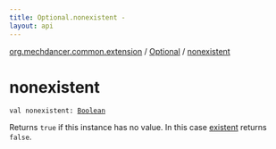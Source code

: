 ```yaml
---
title: Optional.nonexistent - 
layout: api
---
```


<div class='api-docs-breadcrumbs'><a href="../index.html">org.mechdancer.common.extension</a> / <a href="index.html">Optional</a> / <a href="./nonexistent.html">nonexistent</a></div>

# nonexistent

<div class="signature"><code><span class="keyword">val </span><span class="identifier">nonexistent</span><span class="symbol">: </span><a href="https://kotlinlang.org/api/latest/jvm/stdlib/kotlin/-boolean/index.html"><span class="identifier">Boolean</span></a></code></div>

Returns <code>true</code> if this instance has no value.
In this case <a href="existent.html">existent</a> returns <code>false</code>.

